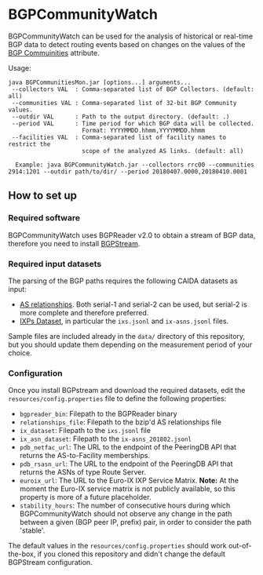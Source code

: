 # BGPCommunityWatch

BGPCommunityWatch can be used for the analysis of historical or real-time BGP data to
detect routing events based on changes on the values of the [BGP Commuinities](ftp://ftp.rfc-editor.org/in-notes/rfc1997.txt)
attribute. 

Usage:

```
java BGPCommunitiesMon.jar [options...] arguments...
 --collectors VAL  : Comma-separated list of BGP Collectors. (default: all)
 --communities VAL : Comma-separated list of 32-bit BGP Community values.
 --outdir VAL      : Path to the output directory. (default: .)
 --period VAL      : Time period for which BGP data will be collected.
                     Format: YYYYMMDD.hhmm,YYYYMMDD.hhmm
 --facilities VAL  : Comma-separated list of facility names to restrict the
                     scope of the analyzed AS links. (default: all)

  Example: java BGPCommunityWatch.jar --collectors rrc00 --communities 2914:1201 --outdir path/to/dir/ --period 20180407.0000,20180410.0001
```

## How to set up

### Required software

BGPCommunityWatch uses BGPReader  v2.0 to obtain a stream of BGP data,
therefore you need to install [BGPStream](https://bgpstream.caida.org/v2-beta).

### Required input datasets

The parsing of the BGP paths requires the following CAIDA datasets as input:
  * [AS relationships](http://www.caida.org/data/as-relationships/). Both serial-1 and serial-2 can be used, but serial-2 is more complete and therefore preferred.
  * [IXPs Dataset](http://www.caida.org/data/ixps/), in particular the `ixs.jsonl` and `ix-asns.jsonl` files.
  
Sample files are included already in the `data/` directory of this repository,
but you should update them depending on the measurement period of your choice.

### Configuration

Once you install BGPstream and download the required datasets, 
edit the `resources/config.properties` file to define the following properties:
- `bgpreader_bin`: Filepath to the BGPReader binary
- `relationships_file`: Filepath to the bzip'd AS relationships file
- `ix_dataset`: Filepath to the `ixs.jsonl` file
- `ix_asn_dataset`: Filepath to the `ix-asns_201802.jsonl`
- `pdb_netfac_url`: The URL to the endpoint of the PeeringDB API that returns the AS-to-Facility memberships.
- `pdb_rsasn_url`: The URL to the endpoint of the PeeringDB API that returns the ASNs of type Route Server.
- `euroix_url`: The URL to the Euro-IX IXP Service Matrix. **Note:** At the moment the Euro-IX service matrix is not publicly available, so this property is more of a future placeholder.
- `stability_hours`: The number of consecutive hours during which BGPCommunityWatch should not observe any change in the path between a given (BGP peer IP, prefix) pair, in order to consider the path 'stable'.


The default values in the `resources/config.properties` should work out-of-the-box,
if you cloned this repository and didn't change the default BGPStream configuration.


